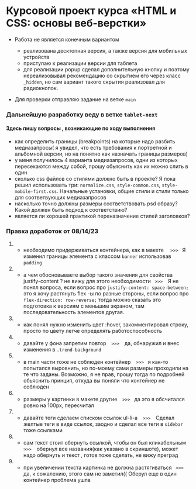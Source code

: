 # Курсовой проект курса «HTML и CSS: основы веб-верстки»

* Работа не является конечным вариантом
    - реализована  десктопная версия, а также версия для мобильных устройств
    - приступаю к реализации версии для таблета
    - для реализации popup сделал дополнительную кнопку и поэтому нереализовывал рекомендацию со скрытием его через класс `_hidden`, но сам вариант такого скрытия реализовал для радиокнопок.

* Для проверки отправляю задание на ветке `main`

### Дальнейшую разработку веду в ветке `tablet-next`
#### Здесь пишу вопросы , возникающие по ходу выполнения
- как определить границы (breakpoints) на которые надо разбить медиазапросы( я увидел, что есть требования к портретной и альбомной версии, но на понятно как назначать границы размеров)
- у меня получилось 4 варианта медиазапросов, одни из которых пересекаются между собой, прошу обьяснить как их можно слить в один
- сколько css файлов со стилями должно быть в проекте? Я пока решил использовать три: `normalize.css`, `style-common.css`, `style-mobile-first.css`. Начальные установки, общие стили и стили только для соответвующих медиазапросов
- насколько точно должны размеры соответствовать psd образу? Какой должен быть подход к соответствию?
- является ли хорошей практикой переназначение стилей заголовков?


### Правка доработок от 08/14/23
1. - необходимо придерживаться контейнера, как в макете   `   >>>  `   Я изменил границы элемента с классом `banner` использовав `padding` 

2. - а чем обосновываете выбор такого значения для свойства justify-content ? не вижу для этого необходимости `  >>>   `Я не понял вопроса, если вопрос про `justify-content: space-between;` это я хочу растянуть flex -ы по разные стороны, если вопрос про `flex-direction: row-reverse;` тогда можно сказать это подготовка к версиям с меньшим экраном, там последовательность элементов другая. 

3. - как понял нужно изменить цвет :hover, закомментировал строку, просто по цвету легче определять работоспособность 

4. - давайте у фона запретим повтор`   >>>   `да, обнаружил и внес изменения в  `.trend-background`

5. - в main части тоже не соблюден контейнер`   >>>  ` я как-то попытался выровнить, но по-моему сами размеры проходили на те что заданы. Возможно, я не прав, прошу тогда по подробней обьяснить принцип, откуда вы поняли что контейнер не соблюден 

6. - размеры у картинки в макете другие`   >>>  ` да это я обсчитался ровно на 100px, пересчитал

7. - давайте теги сделаем списком ссылок ul-li-a`   >>>   `Сделал желтые теги в виде ссылок, заодно и сделал все теги в `sidebar` тоже ссылками

8. - сам текст стоит обернуть ссылкой, чтобы он был кликабельным `  >>>   `обернул все названия(как указано в скриншоте), может надо обернуть и текст , готов тоже сделать, не вижу преград

9. - при увеличении текста картинка не должна растягиваться `  >>>  ` да, к сожалению, этого сам не заметил(( Оберул еще в один контейнер проблема ушла

